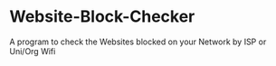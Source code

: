 # Website-Block-Checker
A program to check the Websites blocked on your Network by ISP or Uni/Org Wifi
